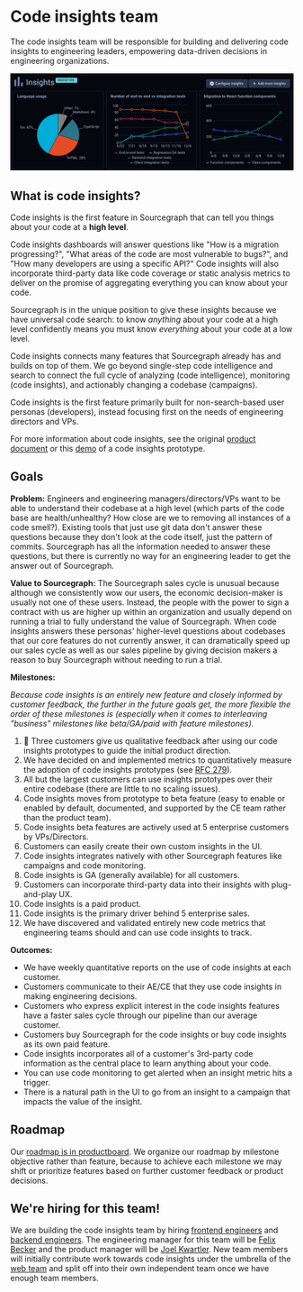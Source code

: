 # Code insights team

The code insights team will be responsible for building and delivering code insights to engineering leaders, empowering data-driven decisions in engineering organizations.

<img src="./screenshot.svg" alt="Screenshot of a code insights dashboard with graphs" />

## What is code insights?

Code insights is the first feature in Sourcegraph that can tell you things about your code at a **high level**. 

Code insights dashboards will answer questions like "How is a migration progressing?", "What areas of the code are most vulnerable to bugs?", and "How many developers are using a specific API?" Code insights will also incorporate third-party data like code coverage or static analysis metrics to deliver on the promise of aggregating everything you can know about your code. 

Sourcegraph is in the unique position to give these insights because we have universal code search: to know _anything_ about your code at a high level confidently means you must know _everything_ about your code at a low level.

Code insights connects many features that Sourcegraph already has and builds on top of them.
We go beyond single-step code intelligence and search to connect the full cycle of analyzing (code intelligence), monitoring (code insights), and actionably changing a codebase (campaigns).

Code insights is the first feature primarily built for non-search-based user personas (developers), instead focusing first on the needs of engineering directors and VPs.

For more information about code insights, see the original [product document](https://docs.google.com/document/d/1EHzor6I1GhVVIpl70mH-c10b1tNEl_p1xRMJ9qHQfoc/edit) or this [demo](https://www.youtube.com/watch?v=XqeRb6Mc4Co) of a code insights prototype.

## Goals 

**Problem:** Engineers and engineering managers/directors/VPs want to be able to understand their codebase at a high level (which parts of the code base are health/unhealthy? How close are we to removing all instances of a code smell?). Existing tools that just use git data don't answer these questions because they don't look at the code itself, just the pattern of commits. Sourcegraph has all the information needed to answer these questions, but there is currently no way for an engineering leader to get the answer out of Sourcegraph. 

**Value to Sourcegraph:** The Sourcegraph sales cycle is unusual because although we consistently wow our users, the economic decision-maker is usually not one of these users. Instead, the people with the power to sign a contract with us are higher up within an organization and usually depend on running a trial to fully understand the value of Sourcegraph. When code insights answers these personas' higher-level questions about codebases that our core features do not currently answer, it can dramatically speed up our sales cycle as well as our sales pipeline by giving decision makers a reason to buy Sourcegraph without needing to run a trial.

**Milestones:**

_Because code insights is an entirely new feature and closely informed by customer feedback, the further in the future goals get, the more flexible the order of these milestones is (especially when it comes to interleaving "business" milestones like beta/GA/paid with feature milestones)._ 

1. 🔄 Three customers give us qualitative feedback after using our code insights prototypes to guide the initial product direction. 
1. We have decided on and implemented metrics to quantitatively measure the adoption of code insights prototypes (see [RFC 279](https://docs.google.com/document/d/1I10tm5CFZvzQYNeV--JacRGLLIUesXQBp6ZO8uhakRs/edit#)). 
1. All but the largest customers can use insights prototypes over their entire codebase (there are little to no scaling issues). 
1. Code insights moves from prototype to beta feature (easy to enable or enabled by default, documented, and supported by the CE team rather than the product team). 
1. Code insights beta features are actively used at 5 enterprise customers by VPs/Directors. 
1. Customers can easily create their own custom insights in the UI. 
1. Code insights integrates natively with other Sourcegraph features like campaigns and code monitoring. 
1. Code insights is GA (generally available) for all customers. 
1. Customers can incorporate third-party data into their insights with plug-and-play UX. 
1. Code insights is a paid product. 
1. Code insights is the primary driver behind 5 enterprise sales. 
1. We have discovered and validated entirely new code metrics that engineering teams should and can use code insights to track. 

**Outcomes:**

- We have weekly quantitative reports on the use of code insights at each customer. 
- Customers communicate to their AE/CE that they use code insights in making engineering decisions. 
- Customers who express explicit interest in the code insights features have a faster sales cycle through our pipeline than our average customer. 
- Customers buy Sourcegraph for the code insights or buy code insights as its own paid feature. 
- Code insights incorporates all of a customer's 3rd-party code information as the central place to learn anything about your code. 
- You can use code monitoring to get alerted when an insight metric hits a trigger. 
- There is a natural path in the UI to go from an insight to a campaign that impacts the value of the insight.

## Roadmap

Our [roadmap is in productboard](https://sourcegraph.productboard.com/roadmap/2327428-code-insights-objectives-roadmap). We organize our roadmap by milestone objective rather than feature, because to achieve each milestone we may shift or prioritize features based on further customer feedback or product decisions. 

## We're hiring for this team!

We are building the code insights team by hiring [frontend engineers](../hiring/software-engineer-frontend.md) and [backend engineers](../hiring/software-engineer-backend.md). The engineering manager for this team will be [Felix Becker](../../../company/team/index.md#felix-becker) and the product manager will be [Joel Kwartler](../../../company/team/index.md#joel-kwartler-he-him).
New team members will initially contribute work towards code insights under the umbrella of the [web team](../web/index.md) and split off into their own independent team once we have enough team members.
